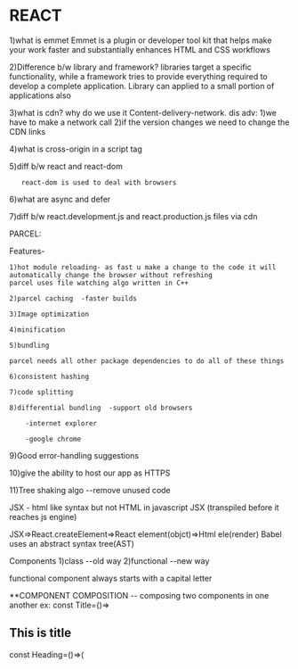 # REACT
1)what is emmet
    Emmet is a plugin or developer tool kit that helps make your work faster and substantially enhances HTML and CSS workflows
    
2)Difference b/w library and framework?
     libraries target a specific functionality, while a framework tries to provide everything required to develop a complete 
     application.
     Library can applied to a small portion of applications also
     
3)what is cdn? why do we use it
   Content-delivery-network.
   dis adv: 1)we have to make a network call
             2)if the version changes we need to change the CDN links
             
4)what is cross-origin in a script tag

5)diff b/w react and react-dom
       
       react-dom is used to deal with browsers
6)what are async and defer

7)diff b/w react.development.js and react.production.js files via cdn

PARCEL:

  Features-
  
    1)hot module reloading- as fast u make a change to the code it will automatically change the browser without refreshing
    parcel uses file watching algo written in C++

    2)parcel caching  -faster builds
    
    3)Image optimization
    
    4)minification
    
    5)bundling
    
    parcel needs all other package dependencies to do all of these things
    
    6)consistent hashing
    
    7)code splitting
    
    8)differential bundling  -support old browsers
    
        -internet explorer
        
        -google chrome
        
   9)Good error-handling suggestions
   
   10)give the ability to host our app as HTTPS
   
   11)Tree shaking algo --remove unused code
   
JSX  - html like syntax but not HTML in javascript
JSX (transpiled before it reaches js engine)

JSX=>React.createElement=>React element(objct)=>Html ele(render)
Babel uses an abstract syntax tree(AST) 

Components
1)class --old way
2)functional --new way

functional component always starts with a capital letter

**COMPONENT COMPOSITION
    -- composing two components in one another
    ex:  const Title=()=><h2>This is title </h2>
         const Heading=()=>(
               <Title/>
               <h3>This is Heading</h3>
               )
    
**CONFIG DRIVEN UI
    --UI is driven by config/data. That means our UI is changed according to the data

REACT SLICK
  -- A slider library to make our react app much better 

exports-1)default-only 1 file is allowed to export default
        2)Named: can export more than 1 thing in a single file

ASSIGNMENT-2
   1) we should not touch/make any changes in package.lock.json. this file has locked versions of all the packages that we have installed and their dependency packages. If we change anything in  our package.lock  whole our app might break at different levels.
   2) As we keep locking all our packages and their dependencies in package-lock JSON  so there is no need to push our node modules in git.
   3) Browser list is most important to make run our app even in old browsers
Assignment-4
    1)Vdom is representaton of actual dom.
      Vdom is nothing but an object
      When we update anything then diff algo finds the difference between prev dom and the updated dom and then updates the actual dom
2 TYPES OF WEB ROUTING
   1) server-side routing(SSR)-> We need to make an API call to fetch the page and the whole application gets refreshed or loaded once again
   2) client-side routing(CSR)-> all components are already loaded no need to get pages from some other places. React is client-side routing and is also known as single page application bcoz everything is on only one page

CSR enables better UX compared to SSR bcoz we don't need to load the entire doc from the server  and wait for the request to succeed

createBrowserRouter takes 1)List of paths or 2)<Route path='' element={</>}/>
dynamic segments =>:   ex:'/prjcrs/:id'

Q)Why do we need useEffect?
 Ans=>  Basically in React we make an API call after the initial render of our app. So useEffect hook was developed for the purpose of making an API call after the initial render
   .This useEffect has a call-back function where we make an API call
       So useEffect is needed to make an API call after the initial render
Q)If we console(useState) what will happen?
   It will return a function of useState which will be used behind the scenes
q)How to make an API call in classcomponents?
        async componentDidMount(){
                const data=await fetch("")
                const json=await data.json()
                this.setState({
                  userInfo:json
                })
        }
        when we call setState() mounting phase has been done then updating phase has been started and react once again triggers the render() with new state variables 
        and react will updated dom with new data then it will call componentDidUpdate().
